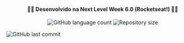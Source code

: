 <h4 align="center">
  🐱‍💻 Desenvolvido na Next Level Week 6.0 (Rocketseat!) 🐱‍💻
</h4>

<p align="center">

<img alt="GitHub language count" src="https://https://img.shields.io/github/languages/count/badeca/beautysalon">

<img alt="Repository size" src="https://img.shields.io/github/repo-size/badeca/beautysalon">

​    <img alt="GitHub last commit" src="https://img.shields.io/github/last-commit/badeca/beautysalon">

</p>

</br>

